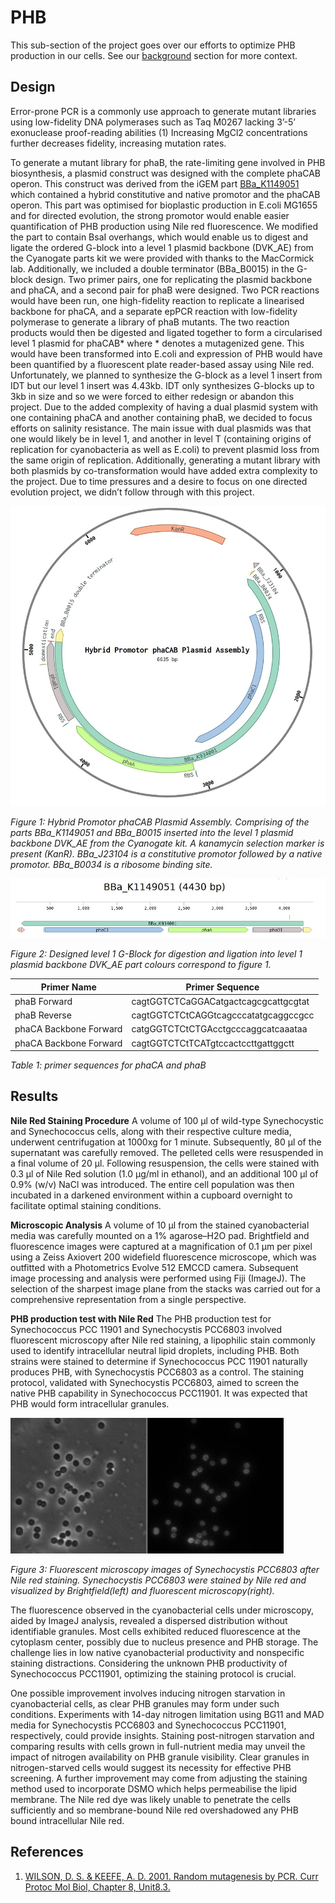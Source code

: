 # PHB

This sub-section of the project goes over our efforts to optimize PHB production in our cells. See our [background](https://idec-teams.github.io/2023_Edinburgh/project/background/) section for more context. 

## Design

Error-prone PCR is a commonly use approach to generate mutant libraries using low-fidelity DNA polymerases such as Taq M0267 lacking 3’-5’ exonuclease proof-reading abilities (1) Increasing MgCl­2 concentrations further decreases fidelity, increasing mutation rates. 

To generate a mutant library for phaB, the rate-limiting gene involved in PHB biosynthesis, a plasmid construct was designed with the complete phaCAB operon. This construct was derived from the iGEM part [BBa_K1149051](https://parts.igem.org/Part:BBa_K1149051) which contained a hybrid constitutive and native promotor and the phaCAB operon. This part was optimised for bioplastic production in E.coli MG1655 and for directed evolution, the strong promotor would enable easier quantification of PHB production using Nile red fluorescence. We modified the part to contain BsaI overhangs, which would enable us to digest and ligate the ordered G-block into a level 1 plasmid backbone (DVK_AE) from the Cyanogate parts kit we were provided with thanks to the MacCormick lab. Additionally, we included a double terminator (BBa_B0015) in the G-block design. Two primer pairs, one for replicating the plasmid backbone and phaCA, and a second pair for phaB were designed. Two PCR reactions would have been run, one high-fidelity reaction to replicate a linearised backbone for phaCA, and a separate epPCR reaction with low-fidelity polymerase to generate a library of phaB mutants. The two reaction products would then be digested and ligated together to form a circularised level 1 plasmid for phaCAB* where * denotes a mutagenized gene. This would have been transformed into E.coli and expression of PHB would have been quantified by a fluorescent plate reader-based assay using Nile red. Unfortunately, we planned to synthesize the G-block as a level 1 insert from IDT but our level 1 insert was 4.43kb. IDT only synthesizes G-blocks up to 3kb in size and so we were forced to either redesign or abandon this project. Due to the added complexity of having a dual plasmid system with one containing phaCA and another containing phaB, we decided to focus efforts on salinity resistance. The main issue with dual plasmids was that one would likely be in level 1, and another in level T (containing origins of replication for cyanobacteria as well as E.coli) to prevent plasmid loss from the same origin of replication. Additionally, generating a mutant library with both plasmids by co-transformation would have added extra complexity to the project. Due to time pressures and a desire to focus on one directed evolution project, we didn’t follow through with this project.

![phaCAB_plasmid](https://raw.githubusercontent.com/idec-teams/2023_Edinburgh/main/figures/phaCAB_plasmid.jpg)

*Figure 1: Hybrid Promotor phaCAB Plasmid Assembly. Comprising of the parts BBa_K1149051 and BBa_B0015 inserted into the level 1 plasmid backbone DVK_AE from the Cyanogate kit. A kanamycin selection marker is present (KanR). BBa_J23104 is a constitutive promotor followed by a native promotor. BBa_B0034 is a ribosome binding site.*

![g_block](https://raw.githubusercontent.com/idec-teams/2023_Edinburgh/main/figures/g_block.jpg)

*Figure 2: Designed level 1 G-Block for digestion and ligation into level 1 plasmid backbone DVK_AE part colours correspond to figure 1.*

| Primer Name   | Primer Sequence   | 
| ------ | ---------- | 
| phaB Forward | cagtGGTCTCaGGACatgactcagcgcattgcgtat |
| phaB Reverse | cagtGGTCTCtCAGGtcagcccatatgcaggccgcc |
| phaCA Backbone Forward | catgGGTCTCtCTGAcctgcccaggcatcaaataa  |
| phaCA Backbone Forward | cagtGGTCTCtTCATgtccactccttgattggctt  |

*Table 1: primer sequences for phaCA and phaB*

## Results

**Nile Red Staining Procedure**
A volume of 100 μl of wild-type Synechocystic and Synechococcus cells, along with their respective culture media, underwent centrifugation at 1000xg for 1 minute. Subsequently, 80 μl of the supernatant was carefully removed. The pelleted cells were resuspended in a final volume of 20 μl. Following resuspension, the cells were stained with 0.3 μl of Nile Red solution (1.0 μg/ml in ethanol), and an additional 100 μl of 0.9% (w/v) NaCl was introduced. The entire cell population was then incubated in a darkened environment within a cupboard overnight to facilitate optimal staining conditions.

**Microscopic Analysis**
A volume of 10 μl from the stained cyanobacterial media was carefully mounted on a 1% agarose–H2O pad. Brightfield and fluorescence images were captured at a magnification of 0.1 μm per pixel using a Zeiss Axiovert 200 widefield fluorescence microscope, which was outfitted with a Photometrics Evolve 512 EMCCD camera. Subsequent image processing and analysis were performed using Fiji (ImageJ). The selection of the sharpest image plane from the stacks was carried out for a comprehensive representation from a single perspective.

**PHB production test with Nile Red**
The PHB production test for Synechococcus PCC 11901 and Synechocystis PCC6803 involved fluorescent microscopy after Nile red staining, a lipophilic stain commonly used to identify intracellular neutral lipid droplets, including PHB. Both strains were stained to determine if Synechococcus PCC 11901 naturally produces PHB, with Synechocystis PCC6803 as a control. The staining protocol, validated with Synechocystis PCC6803, aimed to screen the native PHB capability in Synechococcus PCC11901. It was expected that PHB would form intracellular granules.

![micro](https://raw.githubusercontent.com/idec-teams/2023_Edinburgh/main/figures/micro.jpg)

*Figure 3: Fluorescent microscopy images of Synechocystis PCC6803 after Nile red staining. Synechocystis PCC6803 were stained by Nile red and visualized by Brightfield(left) and fluorescent microscopy(right).*

The fluorescence observed in the cyanobacterial cells under microscopy, aided by ImageJ analysis, revealed a dispersed distribution without identifiable granules. Most cells exhibited reduced fluorescence at the cytoplasm center, possibly due to nucleus presence and PHB storage. The challenge lies in low native cyanobacterial productivity and nonspecific staining distractions. Considering the unknown PHB productivity of Synechococcus PCC11901, optimizing the staining protocol is crucial.

One possible improvement involves inducing nitrogen starvation in cyanobacterial cells, as clear PHB granules may form under such conditions. Experiments with 14-day nitrogen limitation using BG11 and MAD media for Synechocystis PCC6803 and Synechococcus PCC11901, respectively, could provide insights. Staining post-nitrogen starvation and comparing results with cells grown in full-nutrient media may unveil the impact of nitrogen availability on PHB granule visibility. Clear granules in nitrogen-starved cells would suggest its necessity for effective PHB screening.
A further improvement may come from adjusting the staining method used to incorporate DSMO which helps permeabilise the lipid membrane. The Nile red dye was likely unable to penetrate the cells sufficiently and so membrane-bound Nile red overshadowed any PHB bound intracellular Nile red. 

## References

1. [WILSON, D. S. & KEEFE, A. D. 2001. Random mutagenesis by PCR. Curr Protoc Mol Biol, Chapter 8, Unit8.3.](https://pubmed.ncbi.nlm.nih.gov/18265275/)